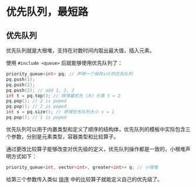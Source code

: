 # 优先队列，最短路

## 优先队列

优先队列就是大根堆，支持在对数时间内取出最大值，插入元素。

使用 `#include <queue>` 后就能够使用优先队列了：

```cpp
priority_queue<int> pq; // 声明一个保存int的优先队列
pq.push(1);
pq.push(2);
pq.push(2); // add 1, 2, 2
int t = pq.top(); // 获得最优先（大）元素 t = 2
pq.pop(); // 2 is poped
pq.pop(); // 2 is poped
int s = pq.size(); // 获得优先队列大小 s = 1
pq.pop(); // 1 is poped
```

优先队列可以用于内置类型和定义了顺序的结构体，优先队列的模板中实际包含三个参数，分别是元素类型，容器类型和比较算子。

通过更改比较算子能够改变对优先级的定义，优先队列操作都是一致的，小根堆声明方式如下：

```cpp
priority_queue<int, vector<int>, greater<int>> q; // 小根堆
```

给第三个参数传入类似 [排序](tutorial-topo-SCC.md) 中的比较算子就能定义自己的优先级了。

